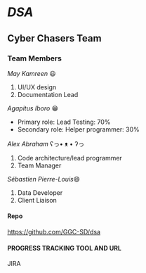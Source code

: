 # ***DSA***
## Cyber Chasers Team

### Team Members

*May Kamreen* :smiley:
1. UI/UX design
2. Documentation Lead

*Agapitus Iboro* 😁
- Primary role: Lead Testing: 70%
- Secondary role: Helper programmer: 30%

*Alex Abraham* ʕっ• ᴥ • ʔっ
1. Code architecture/lead programmer
2. Team Manager

*Sébastien Pierre-Louis*😄
1. Data Developer
2. Client Liaison

#### Repo 
https://github.com/GGC-SD/dsa

#### PROGRESS TRACKING TOOL AND URL
JIRA

